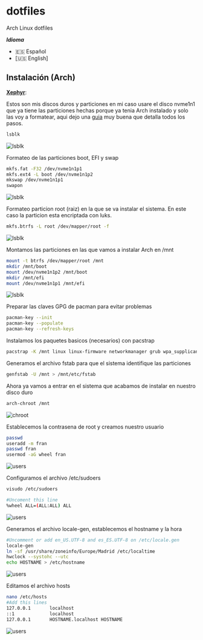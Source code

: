# dotfiles
 Arch Linux dotfiles

***Idioma***
- 🇪🇸 Español
- [🇺🇸 English]

## Instalación (Arch)

 **[Xephyr](https://wiki.archlinux.org/index.php/Xephyr)**:

Estos son mis discos duros y particiones en mi caso usare el disco nvme1n1 que ya tiene las particiones hechas porque ya tenia Arch instalado y solo las voy a formatear, aqui dejo una [guia](https://odiseageek.es/posts/instalar-archlinux-con-btrfs-y-encriptacion-luks/) muy buena que detalla todos los pasos.

```bash
lsblk
```
![lsblk](installimg/IMG_20230107_195553_521.jpg)

Formateo de las particiones boot, EFI y swap

```bash
mkfs.fat -F32 /dev/nvme1n1p1
mkfs.ext4 -L boot /dev/nvme1n1p2
mkswap /dev/nvme1n1p1
swapon
```
![lsblk](installimg/IMG_20230107_195926_902.jpg)

Formateo particion root (raiz) en la que se va instalar el sistema. En este caso la particion esta encriptada con luks.

```bash
mkfs.btrfs -L root /dev/mapper/root -f
```
![lsblk](installimg/IMG_20230107_200216_936.jpg)

Montamos las particiones en las que vamos a instalar Arch en /mnt

```bash
mount -t btrfs /dev/mapper/root /mnt 
mkdir /mnt/boot 
mount /dev/nvme1n1p2 /mnt/boot 
mkdir /mnt/efi
mount /dev/nvme1n1p1 /mnt/efi 
```
![lsblk](installimg/IMG_20230107_200338_333.jpg)

Preparar las claves GPG de pacman para evitar problemas
```bash
pacman-key --init
pacman-key --populate
pacman-key --refresh-keys
```

Instalamos los paquetes basicos (necesarios) con pacstrap

```bash
pacstrap -K /mnt linux linux-firmware networkmanager grub wpa_supplicant base base-devel efibootmgr nano btrfs-progs
```

Generamos el archivo fstab para que el sistema identifique las particiones

```bash
genfstab -U /mnt > /mnt/etc/fstab
```

Ahora ya vamos a entrar en el sistema que acabamos de instalar en nuestro disco duro

```bash
arch-chroot /mnt
```

![chroot](installimg/IMG_20230107_215602_814.jpg)

Establecemos la contrasena de root y creamos nuestro usuario

```bash
passwd
useradd -m fran
passwd fran
usermod -aG wheel fran
```
![users](installimg/IMG_20230107_220810_466.jpg)

Configuramos el archivo /etc/sudoers

```bash
visudo /etc/sudoers

#Uncoment this line
%wheel ALL=(ALL:ALL) ALL
```
![users](installimg/IMG_20230107_221159_913.jpg)

Generamos el archivo locale-gen, establecemos el hostname y la hora

```bash
#Uncomment or add en_US.UTF-8 and es_ES.UTF-8 on /etc/locale.gen
locale-gen
ln -sf /usr/share/zoneinfo/Europe/Madrid /etc/localtime
hwclock --systohc --utc
echo HOSTNAME > /etc/hostname
```
![users](installimg/IMG_20230107_221829_711.jpg)

Editamos el archivo hosts
```bash
nano /etc/hosts
#Add this lines
127.0.0.1       localhost
::1             localhost
127.0.0.1       HOSTNAME.localhost HOSTNAME
```
![users](installimg/IMG_20230107_221944_912.jpg)
